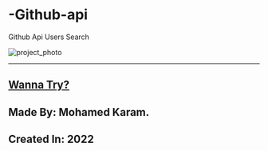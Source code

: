 # -Github-api
Github Api Users Search

![project_photo](https://user-images.githubusercontent.com/86977059/215379470-5fcb75c5-3705-4e56-b9f8-e0096ea8b04a.PNG)

---

## [Wanna Try?](https://karam-69.github.io/Discord-Bot-Website/)

## Made By: Mohamed Karam.

## Created In: 2022
